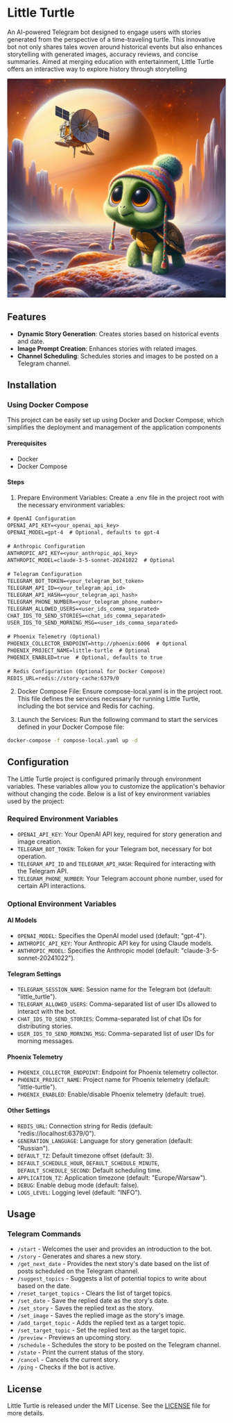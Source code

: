 # Little Turtle
An AI-powered Telegram bot designed to engage users with stories generated from the perspective of a time-traveling turtle. This innovative bot not only shares tales woven around historical events but also enhances storytelling with generated images, accuracy reviews, and concise summaries. Aimed at merging education with entertainment, Little Turtle offers an interactive way to explore history through storytelling

![Little Turtle](assets/little_turtle_logo.jpeg)

## Features
- **Dynamic Story Generation**: Creates stories based on historical events and date.
- **Image Prompt Creation**: Enhances stories with related images.
- **Channel Scheduling**: Schedules stories and images to be posted on a Telegram channel.

## Installation
### Using Docker Compose
This project can be easily set up using Docker and Docker Compose, which simplifies the deployment and management of the application components

#### Prerequisites
- Docker
- Docker Compose

#### Steps
1. Prepare Environment Variables:
Create a .env file in the project root with the necessary environment variables:

```env
# OpenAI Configuration
OPENAI_API_KEY=<your_openai_api_key>
OPENAI_MODEL=gpt-4  # Optional, defaults to gpt-4

# Anthropic Configuration
ANTHROPIC_API_KEY=<your_anthropic_api_key>
ANTHROPIC_MODEL=claude-3-5-sonnet-20241022  # Optional

# Telegram Configuration
TELEGRAM_BOT_TOKEN=<your_telegram_bot_token>
TELEGRAM_API_ID=<your_telegram_api_id>
TELEGRAM_API_HASH=<your_telegram_api_hash>
TELEGRAM_PHONE_NUMBER=<your_telegram_phone_number>
TELEGRAM_ALLOWED_USERS=<user_ids_comma_separated>
CHAT_IDS_TO_SEND_STORIES=<chat_ids_comma_separated>
USER_IDS_TO_SEND_MORNING_MSG=<user_ids_comma_separated>

# Phoenix Telemetry (Optional)
PHOENIX_COLLECTOR_ENDPOINT=http://phoenix:6006  # Optional
PHOENIX_PROJECT_NAME=little-turtle  # Optional
PHOENIX_ENABLED=true  # Optional, defaults to true

# Redis Configuration (Optional for Docker Compose)
REDIS_URL=redis://story-cache:6379/0
```

2. Docker Compose File:
Ensure compose-local.yaml is in the project root. This file defines the services necessary for running Little Turtle, including the bot service and Redis for caching.


3. Launch the Services:
Run the following command to start the services defined in your Docker Compose file:

```bash
docker-compose -f compose-local.yaml up -d
```

## Configuration
The Little Turtle project is configured primarily through environment variables. These variables allow you to customize the application's behavior without changing the code. Below is a list of key environment variables used by the project:

### Required Environment Variables

- `OPENAI_API_KEY`: Your OpenAI API key, required for story generation and image creation.
- `TELEGRAM_BOT_TOKEN`: Token for your Telegram bot, necessary for bot operation.
- `TELEGRAM_API_ID` and `TELEGRAM_API_HASH`: Required for interacting with the Telegram API.
- `TELEGRAM_PHONE_NUMBER`: Your Telegram account phone number, used for certain API interactions.

### Optional Environment Variables

#### AI Models
- `OPENAI_MODEL`: Specifies the OpenAI model used (default: "gpt-4").
- `ANTHROPIC_API_KEY`: Your Anthropic API key for using Claude models.
- `ANTHROPIC_MODEL`: Specifies the Anthropic model (default: "claude-3-5-sonnet-20241022").

#### Telegram Settings
- `TELEGRAM_SESSION_NAME`: Session name for the Telegram bot (default: "little_turtle").
- `TELEGRAM_ALLOWED_USERS`: Comma-separated list of user IDs allowed to interact with the bot.
- `CHAT_IDS_TO_SEND_STORIES`: Comma-separated list of chat IDs for distributing stories.
- `USER_IDS_TO_SEND_MORNING_MSG`: Comma-separated list of user IDs for morning messages.

#### Phoenix Telemetry
- `PHOENIX_COLLECTOR_ENDPOINT`: Endpoint for Phoenix telemetry collector.
- `PHOENIX_PROJECT_NAME`: Project name for Phoenix telemetry (default: "little-turtle").
- `PHOENIX_ENABLED`: Enable/disable Phoenix telemetry (default: true).

#### Other Settings
- `REDIS_URL`: Connection string for Redis (default: "redis://localhost:6379/0").
- `GENERATION_LANGUAGE`: Language for story generation (default: "Russian").
- `DEFAULT_TZ`: Default timezone offset (default: 3).
- `DEFAULT_SCHEDULE_HOUR`, `DEFAULT_SCHEDULE_MINUTE`, `DEFAULT_SCHEDULE_SECOND`: Default scheduling time.
- `APPLICATION_TZ`: Application timezone (default: "Europe/Warsaw").
- `DEBUG`: Enable debug mode (default: false).
- `LOGS_LEVEL`: Logging level (default: "INFO").

## Usage

### Telegram Commands
- `/start` - Welcomes the user and provides an introduction to the bot.
- `/story` - Generates and shares a new story.
- `/get_next_date` - Provides the next story's date based on the list of posts scheduled on the Telegram channel.
- `/suggest_topics` - Suggests a list of potential topics to write about based on the date.
- `/reset_target_topics` - Clears the list of target topics.
- `/set_date` - Save the replied date as the story's date.
- `/set_story` - Saves the replied text as the story.
- `/set_image` - Saves the replied image as the story's image.
- `/add_target_topic` - Adds the replied text as a target topic.
- `/set_target_topic` - Set the replied text as the target topic.
- `/preview` - Previews an upcoming story.
- `/schedule` - Schedules the story to be posted on the Telegram channel.
- `/state` - Print the current status of the story.
- `/cancel` - Cancels the current story.
- `/ping` - Checks if the bot is active.

## License

Little Turtle is released under the MIT License. See the [LICENSE](LICENSE) file for more details.
